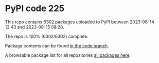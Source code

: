 # PyPI code 225

This repo contains 6302 packages uploaded to PyPI between 
2023-08-14 13:43 and 2023-08-15 08:28.

The repo is 100% (6302/6302) complete.

Package contents can be found [in the code branch](https://github.com/pypi-data/pypi-mirror-225/tree/code/packages).

A browsable package list for all repositories [all packages here](https://pypi-data.github.io/website/repositories/pypi-mirror-225).


